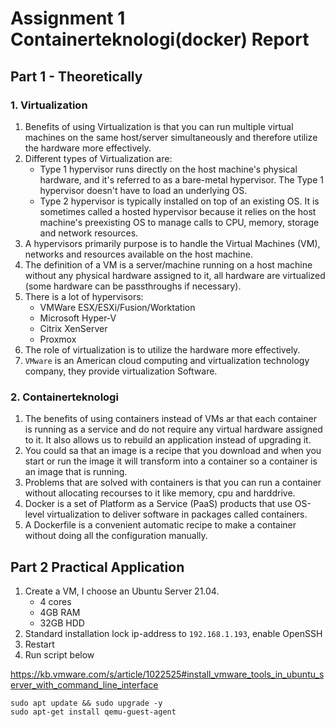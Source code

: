 # Assignment 1 Containerteknologi(docker) Report

## Part 1 - Theoretically

### 1. Virtualization

1. Benefits of using Virtualization is that you can run multiple virtual machines on the same host/server simultaneously
   and therefore utilize the hardware more effectively.
2. Different types of Virtualization are:
    - Type 1 hypervisor runs directly on the host machine's physical hardware, and it's referred to as a bare-metal
      hypervisor. The Type 1 hypervisor doesn't have to load an underlying OS.
    - Type 2 hypervisor is typically installed on top of an existing OS. It is sometimes called a hosted hypervisor
      because it relies on the host machine's preexisting OS to manage calls to CPU, memory, storage and network
      resources.
3. A hypervisors primarily purpose is to handle the Virtual Machines (VM), networks and resources available on the host
   machine.
4. The definition of a VM is a server/machine running on a host machine without any physical hardware assigned to it,
   all hardware are virtualized (some hardware can be passthroughs if necessary).
5. There is a lot of hypervisors:
    - VMWare ESX/ESXi/Fusion/Worktation
    - Microsoft Hyper-V
    - Citrix XenServer
    - Proxmox
6. The role of virtualization is to utilize the hardware more effectively.
7. `VMware` is an American cloud computing and virtualization technology company, they provide virtualization Software.

### 2. Containerteknologi

1. The benefits of using containers instead of VMs ar that each container is running as a service and do not require any
   virtual hardware assigned to it. It also allows us to rebuild an application instead of upgrading it.
2. You could sa that an image is a recipe that you download and when you start or run the image it will transform into a
   container so a container is an image that is running.
3. Problems that are solved with containers is that you can run a container without allocating recourses to it like
   memory, cpu and harddrive.
4. Docker is a set of Platform as a Service (PaaS) products that use OS-level virtualization to deliver software in
   packages called containers.
5. A Dockerfile is a convenient automatic recipe to make a container without doing all the configuration manually.

## Part 2 Practical Application

1. Create a VM, I choose an Ubuntu Server 21.04.
    - 4 cores
    - 4GB RAM
    - 32GB HDD
2. Standard installation lock ip-address to `192.168.1.193`, enable OpenSSH
3. Restart
4. Run script below

https://kb.vmware.com/s/article/1022525#install_vmware_tools_in_ubuntu_server_with_command_line_interface

```shell
sudo apt update && sudo upgrade -y
sudo apt-get install qemu-guest-agent
```